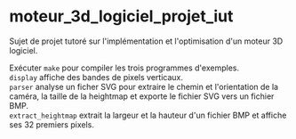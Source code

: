 moteur_3d_logiciel_projet_iut
=============================

Sujet de projet tutoré sur l'implémentation et l'optimisation d'un moteur 3D logiciel.

Exécuter `make` pour compiler les trois programmes d'exemples.  
`display` affiche des bandes de pixels verticaux.  
`parser` analyse un ficher SVG pour extraire le chemin et l'orientation de la caméra, la taille de la heightmap et exporte le fichier SVG vers un fichier BMP.  
`extract_heightmap` extrait la largeur et la hauteur d'un fichier BMP et affiche ses 32 premiers pixels.
